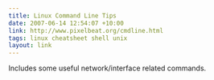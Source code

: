 ```yaml
---
title: Linux Command Line Tips
date: 2007-06-14 12:54:07 +10:00
link: http://www.pixelbeat.org/cmdline.html
tags: linux cheatsheet shell unix
layout: link
---
```

Includes some useful network/interface related commands.
